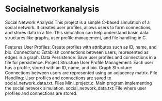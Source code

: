 # Socialnetworkanalysis
Social Network Analysis
This project is a simple C-based simulation of a social network. It creates user profiles, allows users to form connections, and stores data in a file. This simulation can help understand basic data structures like graphs, user profile management, and file handling in C.

Features
User Profiles: Create profiles with attributes such as ID, name, and bio.
Connections: Establish connections between users, represented as edges in a graph.
Data Persistence: Save user profiles and connections in a file for persistence.
Project Structure
User Profile Management: Each user has a profile, stored with an ID, name, and bio.
Graph Structure: Connections between users are represented using an adjacency matrix.
File Handling: User profiles and connections are saved to social_network_data.txt.
Files
Mini_project.c: Main program implementing the social network simulation.
social_network_data.txt: File where user profiles and connections are stored.

